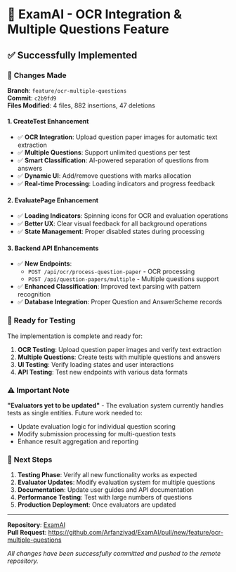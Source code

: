 # 🎉 ExamAI - OCR Integration & Multiple Questions Feature

## ✅ Successfully Implemented

### 🔧 **Changes Made**

**Branch**: `feature/ocr-multiple-questions`  
**Commit**: `c2b9fd9`  
**Files Modified**: 4 files, 882 insertions, 47 deletions

#### 1. **CreateTest Enhancement**
- ✅ **OCR Integration**: Upload question paper images for automatic text extraction
- ✅ **Multiple Questions**: Support unlimited questions per test
- ✅ **Smart Classification**: AI-powered separation of questions from answers
- ✅ **Dynamic UI**: Add/remove questions with marks allocation
- ✅ **Real-time Processing**: Loading indicators and progress feedback

#### 2. **EvaluatePage Enhancement**  
- ✅ **Loading Indicators**: Spinning icons for OCR and evaluation operations
- ✅ **Better UX**: Clear visual feedback for all background operations
- ✅ **State Management**: Proper disabled states during processing

#### 3. **Backend API Enhancements**
- ✅ **New Endpoints**: 
  - `POST /api/ocr/process-question-paper` - OCR processing
  - `POST /api/question-papers/multiple` - Multiple questions support
- ✅ **Enhanced Classification**: Improved text parsing with pattern recognition
- ✅ **Database Integration**: Proper Question and AnswerScheme records

### 🚀 **Ready for Testing**

The implementation is complete and ready for:
1. **OCR Testing**: Upload question paper images and verify text extraction
2. **Multiple Questions**: Create tests with multiple questions and answers  
3. **UI Testing**: Verify loading states and user interactions
4. **API Testing**: Test new endpoints with various data formats

### ⚠️ **Important Note**

**"Evaluators yet to be updated"** - The evaluation system currently handles tests as single entities. Future work needed to:
- Update evaluation logic for individual question scoring
- Modify submission processing for multi-question tests
- Enhance result aggregation and reporting

### 🎯 **Next Steps**

1. **Testing Phase**: Verify all new functionality works as expected
2. **Evaluator Updates**: Modify evaluation system for multiple questions
3. **Documentation**: Update user guides and API documentation
4. **Performance Testing**: Test with large numbers of questions
5. **Production Deployment**: Once evaluators are updated

---

**Repository**: [ExamAI](https://github.com/Arfanziyad/ExamAI)  
**Pull Request**: https://github.com/Arfanziyad/ExamAI/pull/new/feature/ocr-multiple-questions

*All changes have been successfully committed and pushed to the remote repository.*